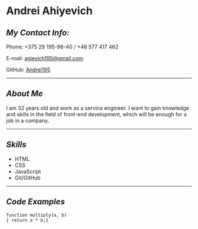 # Andrei Ahiyevich
## *My Contact Info:*
Phone: +375 29 195-98-40 / +48 577 417 462

E-mail: agievich195@gmail.com

GitHub: [Andrei195](https://github.com/Andrei195)

---
## *About Me*
I am 32 years old and work as a service engineer. I want to gain knowledge and skills in the field of front-end development, which will be enough for a job in a company.

---
## *Skills*
- HTML
- CSS
- JavaScript
- Git/GitHub
---
## *Code Examples*
```
function multiply(a, b)
{ return a * b;}